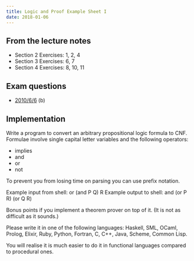 ```yaml
---
title: Logic and Proof Example Sheet I
date: 2018-01-06
---
```


## From the lecture notes

  - Section 2 Exercises: 1, 2, 4
  - Section 3 Exercises: 6, 7
  - Section 4 Exercises: 8, 10, 11

## Exam questions

  - [2010/6/6](http://www.cl.cam.ac.uk/teaching/exams/pastpapers/y2010p6q6.pdf) (b)

## Implementation

Write a program to convert an arbitrary propositional logic formula to CNF.
Formulae involve single capital letter variables and the following operators:

- implies
- and
- or
- not

To prevent you from losing time on parsing you can use prefix notation.

Example input from shell: or (and P Q) R
Example output to shell: and (or P R) (or Q R)

Bonus points if you implement a theorem prover on top of it. (It is not as
difficult as it sounds.)

Please write it in one of the following languages: Haskell, SML, OCaml, Prolog,
Elixir, Ruby, Python, Fortran, C, C++, Java, Scheme, Common Lisp.

You will realise it is much easier to do it in functional languages compared to
procedural ones.
